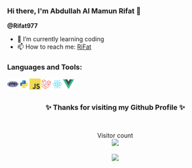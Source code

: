 ### Hi there, I'm Abdullah Al Mamun Rifat 👋


**@Rifat977**

- 🌱 I’m currently learning coding
- 📫 How to reach me: [RiFat](https://www.facebook.com/odrisso.balok.7524/)


### Languages and Tools:

<img align="left" alt="HTML5" width="26px" src="https://raw.githubusercontent.com/github/explore/80688e429a7d4ef2fca1e82350fe8e3517d3494d/topics/php/php.png" />
<img align="left" alt="HTML5" width="26px" src="https://raw.githubusercontent.com/github/explore/80688e429a7d4ef2fca1e82350fe8e3517d3494d/topics/python/python.png" />
<img align="left" alt="HTML5" width="26px" src="https://raw.githubusercontent.com/github/explore/80688e429a7d4ef2fca1e82350fe8e3517d3494d/topics/javascript/javascript.png" />
<img align="left" alt="HTML5" width="26px" src="https://raw.githubusercontent.com/github/explore/80688e429a7d4ef2fca1e82350fe8e3517d3494d/topics/laravel/laravel.png" />
<img align="left" alt="HTML5" width="26px" src="https://raw.githubusercontent.com/github/explore/80688e429a7d4ef2fca1e82350fe8e3517d3494d/topics/react/react.png" />
<img align="left" alt="HTML5" width="26px" src="https://raw.githubusercontent.com/github/explore/80688e429a7d4ef2fca1e82350fe8e3517d3494d/topics/vue/vue.png" />
<!-- <img align="left" alt="HTML5" width="26px" src="https://raw.githubusercontent.com/github/explore/80688e429a7d4ef2fca1e82350fe8e3517d3494d/topics/graphql/graphql.png" />
 -->

<br/>
<br/>

<h3 align="center"> ✨ Thanks  for visiting my Github Profile ✨ </h3>

</br>
<p align="center"> 
  Visitor count<br>
  <img src="https://profile-counter.glitch.me/rifat977/count.svg" />
</p>

<p align=center>
<img align="center" src="https://github-readme-stats.vercel.app/api?username=rifat977&&show_icons=true&title_color=ffffff&icon_color=bb2acf&text_color=daf7dc&bg_color=151515"> 
</p>
